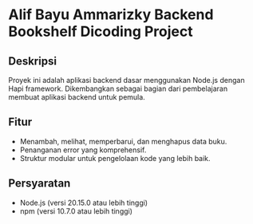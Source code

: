 # Alif Bayu Ammarizky Backend Bookshelf Dicoding Project

## Deskripsi

Proyek ini adalah aplikasi backend dasar menggunakan Node.js dengan Hapi framework. Dikembangkan sebagai bagian dari pembelajaran membuat aplikasi backend untuk pemula.

## Fitur

- Menambah, melihat, memperbarui, dan menghapus data buku.
- Penanganan error yang komprehensif.
- Struktur modular untuk pengelolaan kode yang lebih baik.

## Persyaratan

- Node.js (versi 20.15.0 atau lebih tinggi)
- npm (versi 10.7.0 atau lebih tinggi)
